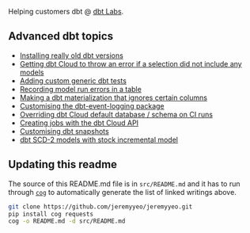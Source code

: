 Helping customers dbt @ [dbt Labs](https://www.getdbt.com/).

## Advanced dbt topics

- [Installing really old dbt versions](https://api.github.com/gists/dd3df9b6dde44f665b63a95b765ab893)
- [Getting dbt Cloud to throw an error if a selection did not include any models](https://api.github.com/gists/57d09c7e1d4fe31e265a002d30078e3a)
- [Adding custom generic dbt tests](https://api.github.com/gists/2e65478b5ec9d6593d7f36efbf412f17)
- [Recording model run errors in a table ](https://api.github.com/gists/064106e480106b49cd337f33a765ef20)
- [Making a dbt materialization that ignores certain columns](https://api.github.com/gists/1927816bfaebcf3be91f605e9d84d215)
- [Customising the dbt-event-logging package](https://api.github.com/gists/67e35e37880e3e7c8501672e183c4d5b)
- [Overriding dbt Cloud default database / schema on CI runs](https://api.github.com/gists/759d8675f9b36abfa8ba462c32f7c3e3)
- [Creating jobs with the dbt Cloud API](https://api.github.com/gists/38f7025e1c3aa07fe5d0631c5c6fe222)
- [Customising dbt snapshots](https://api.github.com/gists/7da6a6a4fd6dba598c04c431f74e91c0)
- [dbt SCD-2 models with stock incremental model](https://api.github.com/gists/3a23f3fbcb72f10a17fc4d31b8a47854)


## Updating this readme

The source of this README.md file is in `src/README.md` and it has to run through [`cog`](https://nedbatchelder.com/code/cog) to automatically generate the list of linked writings above.

```sh
git clone https://github.com/jeremyyeo/jeremyyeo.git
pip install cog requests
cog -o README.md -d src/README.md
```
